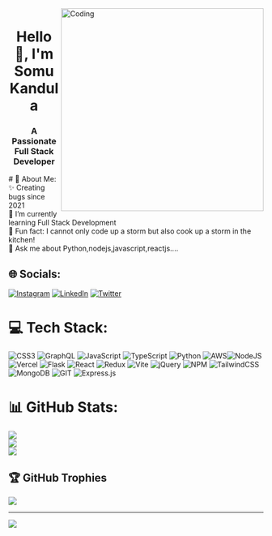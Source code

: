 <img align="right" alt="Coding" width="400" src=https://user-images.githubusercontent.com/69011963/137184767-79a13ec7-1bb3-4341-a6da-3a149c9c159a.gif>
<h1 align="center">Hello 👋, I'm Somu Kandula</h1>
<h3 align="center">A Passionate Full Stack Developer</h3>
# 💫 About Me:
✨ Creating bugs since 2021<br>🌱 I’m currently learning Full Stack Development<br>🎲 Fun fact: I cannot only code up a storm but also cook up a storm in the kitchen!<br>💬 Ask me about Python,nodejs,javascript,reactjs....




## 🌐 Socials:
[![Instagram](https://img.shields.io/badge/Instagram-%23E4405F.svg?logo=Instagram&logoColor=white)](https://instagram.com/so_movee) [![LinkedIn](https://img.shields.io/badge/LinkedIn-%230077B5.svg?logo=linkedin&logoColor=white)](https://linkedin.com/in/somu-kandula) [![Twitter](https://img.shields.io/badge/Twitter-%231DA1F2.svg?logo=Twitter&logoColor=white)](https://twitter.com/https://twitter.com/Somu9teen) 

# 💻 Tech Stack:
![CSS3](https://img.shields.io/badge/css3-%231572B6.svg?style=plastic&logo=css3&logoColor=white) ![GraphQL](https://img.shields.io/badge/-GraphQL-E10098?style=plastic&logo=graphql&logoColor=white) ![JavaScript](https://img.shields.io/badge/javascript-%23323330.svg?style=plastic&logo=javascript&logoColor=%23F7DF1E) ![TypeScript](https://img.shields.io/badge/typescript-%23007ACC.svg?style=plastic&logo=typescript&logoColor=white) ![Python](https://img.shields.io/badge/python-3670A0?style=plastic&logo=python&logoColor=ffdd54) ![AWS](https://img.shields.io/badge/AWS-%23FF9900.svg?style=plastic&logo=amazon-aws&logoColor=white)![NodeJS](https://img.shields.io/badge/node.js-6DA55F?style=plastic&logo=node.js&logoColor=white) ![Vercel](https://img.shields.io/badge/vercel-%23000000.svg?style=plastic&logo=vercel&logoColor=white) ![Flask](https://img.shields.io/badge/flask-%23000.svg?style=plastic&logo=flask&logoColor=white) ![React](https://img.shields.io/badge/react-%2320232a.svg?style=plastic&logo=react&logoColor=%2361DAFB) ![Redux](https://img.shields.io/badge/redux-%23593d88.svg?style=plastic&logo=redux&logoColor=white) ![Vite](https://img.shields.io/badge/vite-%23646CFF.svg?style=plastic&logo=vite&logoColor=white) ![jQuery](https://img.shields.io/badge/jquery-%230769AD.svg?style=plastic&logo=jquery&logoColor=white) ![NPM](https://img.shields.io/badge/NPM-%23CB3837.svg?style=plastic&logo=npm&logoColor=white) ![TailwindCSS](https://img.shields.io/badge/tailwindcss-%2338B2AC.svg?style=plastic&logo=tailwind-css&logoColor=white) ![MongoDB](https://img.shields.io/badge/MongoDB-%234ea94b.svg?style=plastic&logo=mongodb&logoColor=white) ![GIT](https://img.shields.io/badge/Git-fc6d26?style=plastic&logo=git&logoColor=white) ![Express.js](https://img.shields.io/badge/express.js-%23404d59.svg?style=plastic&logo=express&logoColor=%2361DAFB)
# 📊 GitHub Stats:
![](https://github-readme-stats.vercel.app/api/top-langs/?username=somu878&theme=react&hide_border=false&include_all_commits=false&count_private=false&layout=compact)<br/>
![](https://github-readme-stats.vercel.app/api?username=somu878&theme=react&hide_border=false&include_all_commits=false&count_private=false)<br/>
![](https://github-readme-streak-stats.herokuapp.com/?user=somu878&theme=react&hide_border=false)<br/>


## 🏆 GitHub Trophies
![](https://github-profile-trophy.vercel.app/?username=somu878&theme=dark&no-frame=false&no-bg=true&margin-w=4)

---
[![](https://visitcount.itsvg.in/api?id=somu878&icon=2&color=1)](https://visitcount.itsvg.in)
